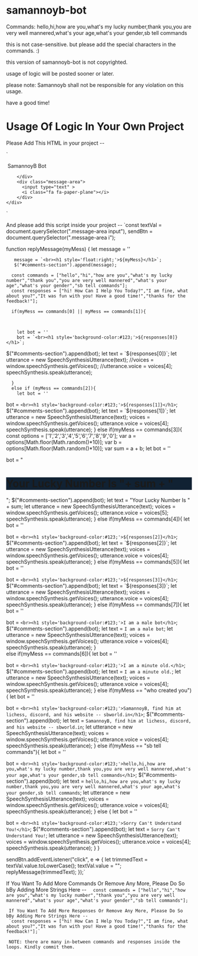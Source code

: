# samannoyb-bot

Commands: hello,hi,how are you,what's my lucky number,thank you,you are very well mannered,what's your age,what's your gender,sb tell commands

this is not case-sensitive. but please add the special characters in the commands. :)

this version of samannoyb-bot is not copyrighted.

usage of logic will be posted sooner or later.


please note:  Samannoyb shall not be responsible for any violation on this usage.

 have a good time!
 
 # Usage Of Logic In Your Own Project

Please Add This HTML in your project --

`<!DOCTYPE html>
<html lang="en">
<head>
    <meta charset="UTF-8">
    <meta http-equiv="X-UA-Compatible" content="IE=edge">
    <meta name="viewport" content="width=device-width, initial-scale=1.0">
    <title>Document</title>
    <link rel="stylesheet" href="style.css">
    <script src="9f6ace1107.js"></script>
</head>
<body>
    <div class="wrapper">
        <div class="recipient">
            <img src="bot.png" alt="">
            <span>SamannoyB Bot</span>
        </div>
        <div id="comments-section">
          
        </div>
        <div class="message-area">
          <input type="text" >
          <i class="fa fa-paper-plane"></i>
        </div>
    </div>
</body>
</html>`

And please add this script inside your project -- 
`const textVal = document.querySelector(".message-area input"),
   sendBtn = document.querySelector(".message-area i");

   function replyMessage(myMess)
   {
       let message = ''

       message = `<br><h1 style='float:right;'>${myMess}</h1>`;
       $("#comments-section").append(message);

      const commands = ["hello","hi","how are you","what's my lucky number","thank you","you are very well mannered","what's your age","what's your gender","sb tell commands"];
      const responses = ["hi! How Can I Help You Today?","I am fine, what about you?","It was fun with you! Have a good time!","thanks for the feedback!"];

      if(myMess == commands[0] || myMess == commands[1]){
       

      
        let bot = ''
        bot = `<br><h1 style='background-color:#123;'>${responses[0]}</h1>`;
      
$("#comments-section").append(bot);
let text = `${responses[0]}`;
let utterance = new SpeechSynthesisUtterance(text);
//voices = window.speechSynthesis.getVoices();
//utterance.voice = voices[4];
speechSynthesis.speak(utterance);
      
  
      }
      else if (myMess == commands[2]){
        let bot = ''

bot = `<br><h1 style='background-color:#123;'>${responses[1]}</h1>`;
$("#comments-section").append(bot);
let text = `${responses[1]}`;
let utterance = new SpeechSynthesisUtterance(text);
voices = window.speechSynthesis.getVoices();
utterance.voice = voices[4];
speechSynthesis.speak(utterance);
      }
      else if(myMess == commands[3]){
        const options = ['1','2','3','4','5','6','7','8','9','0'];
        var a = options[Math.floor(Math.random()*10)];
        var b = options[Math.floor(Math.random()*10)];
        var sum = a + b;
        let bot = ''

bot = "<br><h1 style='background-color:#123;'> Your Lucky Number Is "+ sum + "</h1>";
$("#comments-section").append(bot);
let text = "Your Lucky Number Is " + sum;
let utterance = new SpeechSynthesisUtterance(text);
voices = window.speechSynthesis.getVoices();
utterance.voice = voices[5];
speechSynthesis.speak(utterance);
      }
      else if(myMess == commands[4]){
        let bot = ''

bot = `<br><h1 style='background-color:#123;'>${responses[2]}</h1>`;
$("#comments-section").append(bot);
let text = `${responses[2]}`;
let utterance = new SpeechSynthesisUtterance(text);
voices = window.speechSynthesis.getVoices();
utterance.voice = voices[4];
speechSynthesis.speak(utterance);
      }
      else if(myMess == commands[5]){
        let bot = ''

bot = `<br><h1 style='background-color:#123;'>${responses[3]}</h1>`;
$("#comments-section").append(bot);
let text = `${responses[3]}`;
let utterance = new SpeechSynthesisUtterance(text);
voices = window.speechSynthesis.getVoices();
utterance.voice = voices[4];
speechSynthesis.speak(utterance);
      }
      else if(myMess == commands[7]){
        let bot = ''

bot = `<br><h1 style='background-color:#123;'>I am a male bot</h1>`;
$("#comments-section").append(bot);
let text = `I am a male bot`;
let utterance = new SpeechSynthesisUtterance(text);
voices = window.speechSynthesis.getVoices();
utterance.voice = voices[4];
speechSynthesis.speak(utterance);
      }  
       else if(myMess == commands[6]){
        let bot = ''

bot = `<br><h1 style='background-color:#123;'>I am a minute old.</h1>`;
$("#comments-section").append(bot);
let text = `I am a minute old.`;
let utterance = new SpeechSynthesisUtterance(text);
voices = window.speechSynthesis.getVoices();
utterance.voice = voices[4];
speechSynthesis.speak(utterance);
      }
      else if(myMess == "who created you"){
        let bot = ''

bot = `<br><h1 style='background-color:#123;'>SamannoyB, find him at lichess, discord, and his website -- sbworld.in</h1>`;
$("#comments-section").append(bot);
let text = `SamannoyB, find him at lichess, discord, and his website -- sbworld.in`;
let utterance = new SpeechSynthesisUtterance(text);
voices = window.speechSynthesis.getVoices();
utterance.voice = voices[4];
speechSynthesis.speak(utterance);
      }
      else if(myMess == "sb tell commands"){
        let bot = ''

bot = `<br><h1 style='background-color:#123;'>hello,hi,how are you,what's my lucky number,thank you,you are very well mannered,what's your age,what's your gender,sb tell commands</h1>`;
$("#comments-section").append(bot);
let text = `hello,hi,how are you,what's my lucky number,thank you,you are very well mannered,what's your age,what's your gender,sb tell commands`;
let utterance = new SpeechSynthesisUtterance(text);
voices = window.speechSynthesis.getVoices();
utterance.voice = voices[4];
speechSynthesis.speak(utterance);
      }
      else {
        let bot = ''

bot = `<br><h1 style='background-color:#123;'>Sorry Can't Understand You!</h1>`;
$("#comments-section").append(bot);
let text = `Sorry Can't Understand You!`;
let utterance = new SpeechSynthesisUtterance(text);
voices = window.speechSynthesis.getVoices();
utterance.voice = voices[4];
speechSynthesis.speak(utterance);
      }
    }

   sendBtn.addEventListener("click", e => {
       let trimmedText = textVal.value.toLowerCase();
       textVal.value = "";
       replyMessage(trimmedText);
   });`
   
   If You Want To Add More Commands Or Remove Any More, Please Do So bBy Adding More Strings Here -- 
   `  const commands = ["hello","hi","how are you","what's my lucky number","thank you","you are very well mannered","what's your age","what's your gender","sb tell commands"];`
   
     If You Want To Add More Responses Or Remove Any More, Please Do So bBy Adding More Strings Here -- 
     `const responses = ["hi! How Can I Help You Today?","I am fine, what about you?","It was fun with you! Have a good time!","thanks for the feedback!"];`
     
     NOTE: there are many in-between commands and responses inside the loops. Kindly commit them.
